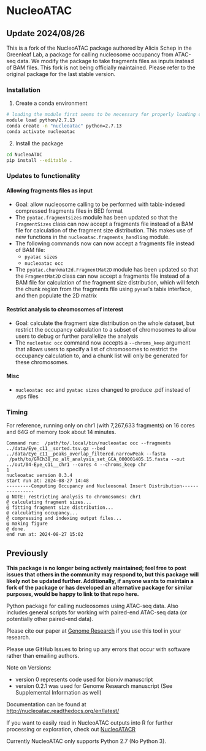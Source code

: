 # NucleoATAC

## Update 2024/08/26

This is a fork of the NucleoATAC package authored by Alicia Schep in the Greenleaf Lab,
a package for calling nucleosome occupancy from ATAC-seq data.
We modify the package to take fragments files as inputs instead of BAM files.
This fork is not being officially maintained. Please refer to the original package
for the last stable version.


### Installation

1. Create a conda environment

```bash
# loading the module first seems to be necessary for properly loading cython
module load python/2.7.13
conda create -n "nucleoatac" python=2.7.13
conda activate nucleoatac
```

2. Install the package

```bash
cd NucleoATAC
pip install --editable .
```


### Updates to functionality

#### Allowing fragments files as input
- Goal: allow nucleosome calling to be performed with tabix-indexed compressed fragments files in BED format
- The `pyatac.fragmentsizes` module has been updated so that the `FragmentSizes` class
  can now accept a fragments file instead of a BAM file for calculation of the fragment
  size distribution. This makes use of new functions in the `nucleoatac.fragments_handling` module.
- The following commands now can now accept a fragments file instead of BAM file:
  - `pyatac sizes`
  - `nucleoatac occ` 
- The `pyatac.chunkmat2d.FragmentMat2D` module has been updated so that the `FragmentMat2D` class
  can now accept a fragments file instead of a BAM file for calculation of the fragment
  size distribution, which will fetch the chunk region from the fragments file
  using `pysam`'s tabix interface, and then populate the 2D matrix


#### Restrict analysis to chromosomes of interest
- Goal: calculate the fragment size distribution on the whole dataset, but restrict
  the occupancy calculation to a subset of chromosomes to allow users to debug
  or further parallelize the analysis
- The `nucleotac occ` command now accepts a `--chroms_keep` argument that allows users
  to specify a list of chromosomes to restrict the occupancy calculation to, and a chunk
  list will only be generated for these chromosomes.


#### Misc
- `nucleoatac occ` and `pyatac sizes` changed to produce .pdf instead of .eps files



### Timing

For reference, running only on chr1 (with 7,267,633 fragments) on 16 cores and 64G of memory took about 14 minutes.

```
Command run:  /path/to/.local/bin/nucleoatac occ --fragments ../data/Eye_c11__sorted.tsv.gz --bed ../data/Eye_c11__peaks_overlap_filtered.narrowPeak --fasta
 /path/to/GRCh38_no_alt_analysis_set_GCA_000001405.15.fasta --out ../out/04-Eye_c11__chr1 --cores 4 --chroms_keep chr
1
nucleoatac version 0.3.4
start run at: 2024-08-27 14:48
---------Computing Occupancy and Nucleosomal Insert Distribution----------------
@ NOTE: restricting analysis to chromosomes: chr1
@ calculating fragment sizes...
@ fitting fragment size distribution...
@ calculating occupancy...
@ compressing and indexing output files...
@ making figure
@ done.
end run at: 2024-08-27 15:02
```


## Previously

**This package is no longer being actively maintained; feel free to post issues that others in the community may respond to, but this package will likely not be updated further. Additionally, if anyone wants to maintain a fork of the package or has developed an alternative package for similar purposes, would be happy to link to that repo here.**

Python package for calling nucleosomes using ATAC-seq data.
Also includes general scripts for working with paired-end ATAC-seq data (or potentially other paired-end data).

Please cite our paper at [Genome Research](http://genome.cshlp.org/content/25/11/1757) if you use this tool in your research.

Please use GitHub Issues to bring up any errors that occur with software rather than emailing authors.

Note on Versions:  

* version 0 represents code used for biorxiv manuscript
* version 0.2.1 was used for Genome Research manuscript (See Supplemental Information as well)

Documentation  can be found at http://nucleoatac.readthedocs.org/en/latest/

If you want to easily read in NucleoATAC outputs into R for further processing or exploration, check out [NucleoATACR](https://github.com/GreenleafLab/NucleoATACR/)

Currently NucleoATAC only supports Python 2.7 (No Python 3).